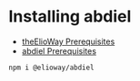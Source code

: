 # Installing abdiel

- [theElioWay Prerequisites](../../doc/prerequisites.html)
- [abdiel Prerequisites](prerequisites.html)

```shell
npm i @elioway/abdiel
```
